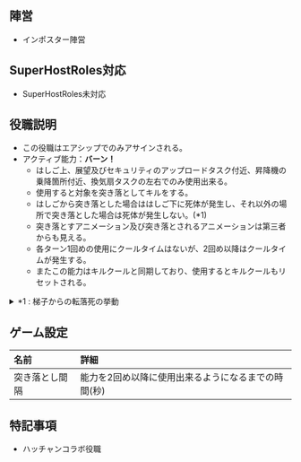 ## 陣営
- インポスター陣営

## SuperHostRoles対応
- SuperHostRoles未対応

## 役職説明
- この役職はエアシップでのみアサインされる。
- アクティブ能力：**バーン！**
  - はしご上、展望及びセキュリティのアップロードタスク付近、昇降機の乗降箇所付近、換気扇タスクの左右でのみ使用出来る。
  - 使用すると対象を突き落としてキルをする。
  - はしごから突き落とした場合ははしご下に死体が発生し、それ以外の場所で突き落とした場合は死体が発生しない。(*1)
  - 突き落とすアニメーション及び突き落とされるアニメーションは第三者からも見える。
  - 各ターン1回めの使用にクールタイムはないが、2回め以降はクールタイムが発生する。
  - またこの能力はキルクールと同期しており、使用するとキルクールもリセットされる。

<details><summary>*1 : 梯子からの転落死の挙動</summary>

https://github.com/SuperNewRoles/SuperNewRoles/assets/104145991/aa00129d-795b-43d2-904d-70d3bc2e9e7e

- 梯子下で, 死体が発生する。
  - この死体は通報可能である。
- このキルは死体がでないキル(キル者が存在しないキル)として処理される。
  - 例 : [[ナイス赤ずきん]]は突き落と師が追放されても, 復活できない。

</details>

## ゲーム設定
| 名前 | 詳細 |
| :-- | :-- |
| 突き落とし間隔 | 能力を2回め以降に使用出来るようになるまでの時間(秒) |

## 特記事項 <!-- 不要な場合はまるごと消す -->
- ハッチャンコラボ役職